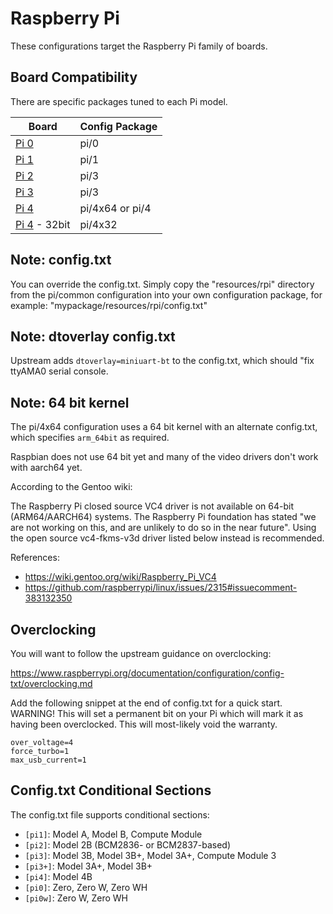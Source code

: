 # Raspberry Pi

These configurations target the Raspberry Pi family of boards.

## Board Compatibility

There are specific packages tuned to each Pi model.

| **Board**       | **Config Package** |
| --------------- | -----------------  |
| [Pi 0]          | pi/0               |
| [Pi 1]          | pi/1               |
| [Pi 2]          | pi/3               |
| [Pi 3]          | pi/3               |
| [Pi 4]          | pi/4x64 or pi/4    |
| [Pi 4] - 32bit  | pi/4x32            |

[Pi 0]: https://www.raspberrypi.org/products/raspberry-pi-zero/
[Pi 1]: https://www.raspberrypi.org/products/raspberry-pi-1-model-b/
[Pi 2]: https://www.raspberrypi.org/products/raspberry-pi-2-model-b/
[Pi 3]: https://www.raspberrypi.org/products/raspberry-pi-3-model-b/
[Pi 4]: https://www.raspberrypi.org/products/raspberry-pi-4-model-b/

## Note: config.txt

You can override the config.txt. Simply copy the "resources/rpi" directory from
the pi/common configuration into your own configuration package, for example:
"mypackage/resources/rpi/config.txt"

## Note: dtoverlay config.txt

Upstream adds `dtoverlay=miniuart-bt` to the config.txt, which should "fix
ttyAMA0 serial console.

## Note: 64 bit kernel

The pi/4x64 configuration uses a 64 bit kernel with an alternate config.txt,
which specifies `arm_64bit` as required.

Raspbian does not use 64 bit yet and many of the video drivers don't work with
aarch64 yet.

According to the Gentoo wiki:

  The Raspberry Pi closed source VC4 driver is not available on 64-bit
  (ARM64/AARCH64) systems. The Raspberry Pi foundation has stated "we are not
  working on this, and are unlikely to do so in the near future". Using the open
  source vc4-fkms-v3d driver listed below instead is recommended.

References:

 - https://wiki.gentoo.org/wiki/Raspberry_Pi_VC4
 - https://github.com/raspberrypi/linux/issues/2315#issuecomment-383132350

## Overclocking

You will want to follow the upstream guidance on overclocking: 

https://www.raspberrypi.org/documentation/configuration/config-txt/overclocking.md

Add the following snippet at the end of config.txt for a quick start. WARNING!
This will set a permanent bit on your Pi which will mark it as having been
overclocked. This will most-likely void the warranty.

```
over_voltage=4
force_turbo=1
max_usb_current=1
```


## Config.txt Conditional Sections

The config.txt file supports conditional sections:

 - `[pi1]`:	Model A, Model B, Compute Module
 - `[pi2]`:	Model 2B (BCM2836- or BCM2837-based)
 - `[pi3]`:	Model 3B, Model 3B+, Model 3A+, Compute Module 3
 - `[pi3+]`:	Model 3A+, Model 3B+
 - `[pi4]`:	Model 4B
 - `[pi0]`:	Zero, Zero W, Zero WH
 - `[pi0w]`:	Zero W, Zero WH

